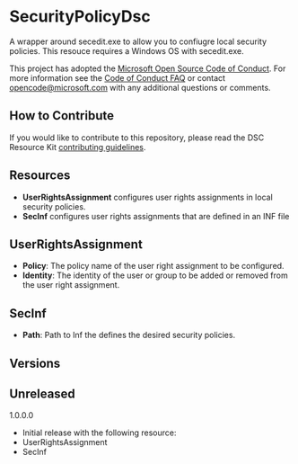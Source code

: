 # SecurityPolicyDsc
A wrapper around secedit.exe to allow you to confiugre local security policies.  This resouce requires a Windows OS with secedit.exe.

This project has adopted the [Microsoft Open Source Code of Conduct](https://opensource.microsoft.com/codeofconduct/).
For more information see the [Code of Conduct FAQ](https://opensource.microsoft.com/codeofconduct/faq/) or contact [opencode@microsoft.com](mailto:opencode@microsoft.com) with any additional questions or comments.

## How to Contribute
If you would like to contribute to this repository, please read the DSC Resource Kit [contributing guidelines](https://github.com/PowerShell/DscResource.Kit/blob/master/CONTRIBUTING.md).

## Resources
*  **UserRightsAssignment** configures user rights assignments in local security policies.
*  **SecInf** configures user rights assignments that are defined in an INF file

## UserRightsAssignment
* **Policy**: The policy name of the user right assignment to be configured.
* **Identity**: The identity of the user or group to be added or removed from the user right assignment.

## SecInf
* **Path**: Path to Inf the defines the desired security policies.

## Versions

## Unreleased

1.0.0.0
* Initial release with the following resource:
 * UserRightsAssignment
 * SecInf
